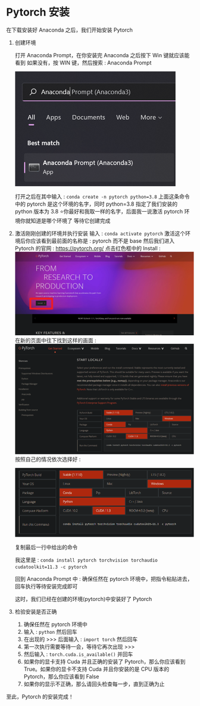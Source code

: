 # Pytorch 安装

在下载安装好 Anaconda 之后，我们开始安装 Pytorch

1. 创建环境
	
    打开 Anaconda Prompt，在你安装完 Anaconda 之后按下 Win 键就应该能看到
    如果没有，按 WIN 键，然后搜索 : Anaconda Prompt
	
    ![image-20220626165815333](https://raw.githubusercontent.com/Lucid1ty/images/main/picture/image-20220626165815333.png)
	
    打开之后在其中输入 : `conda create -n pytorch python=3.8`
    上面这条命令中的 pytorch 是这个环境的名字，同时 python=3.8 指定了我们安装的 python 版本为 3.8
    ⭐你最好和我取一样的名字，后面我一说激活 pytorch 环境你就知道是哪个环境了
    等待它创建完成
	
2. 激活刚刚创建的环境并执行安装
    输入 : `conda activate pytorch`
    激活这个环境后你应该看到最前面的名称是 : pytorch 而不是 base
    然后我们进入 Pytorch 的官网 : https://pytorch.org/
    点击红色框中的 Install :![image-20220626164616560](https://raw.githubusercontent.com/Lucid1ty/images/main/picture/image-20220626164616560.png)
    在新的页面中往下找到这样的画面 :![image-20220626164757985](https://raw.githubusercontent.com/Lucid1ty/images/main/picture/image-20220626164757985.png)
    按照自己的情况依次选择好 :

    ![image-20220626164926081](https://raw.githubusercontent.com/Lucid1ty/images/main/picture/image-20220626164926081.png)
    
    复制最后一行中给出的命令
    
    我这里是 : `conda install pytorch torchvision torchaudio cudatoolkit=11.3 -c pytorch`

    回到 Anaconda Prompt 中 : 确保任然在 pytorch 环境中，把指令粘贴进去，回车执行等待安装完成即可

    这时，我们已经在创建的环境(pytorch)中安装好了 Pytorch

3. 检验安装是否正确
	1. 确保任然在 pytorch 环境中
	2. 输入 : `python` 然后回车
	3. 在出现的 >>> 后面输入 : `import torch` 然后回车
	4. 第一次执行需要等待一会，等待它再次出现 >>> 
	5. 然后输入 : `torch.cuda.is_available()` 并回车
	6. 如果你的显卡支持 Cuda 并且正确的安装了 Pytorch，那么你应该看到 True。如果你的显卡不支持 Cuda 并且你安装的是 CPU 版本的 Pytorch，那么你应该看到 False
	6. 如果你的显示不正确，那么请回头检查每一步，直到正确为止

至此，Pytorch 的安装完成！
